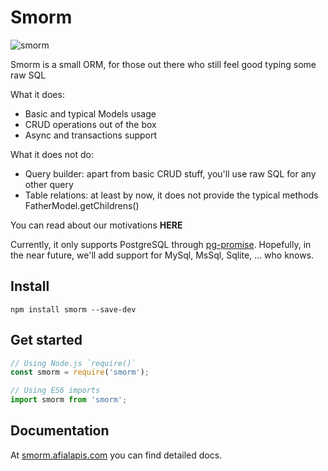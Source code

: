 # Smorm

![smorm](https://smorm.afialapis.com/smorm.png)

Smorm is a small ORM, for those out there who still feel good typing some raw SQL

What it does:

  - Basic and typical Models usage
  - CRUD operations out of the box
  - Async and transactions support

What it does not do:

  - Query builder: apart from basic CRUD stuff, you'll use raw SQL for any other query
  - Table relations: at least by now, it does not provide the typical methods FatherModel.getChildrens()

You can read about our motivations **HERE**

Currently, it only supports PostgreSQL through [pg-promise](https://github.com/vitaly-t/pg-promise). 
Hopefully, in the near future, we'll add support for MySql, MsSql, Sqlite, ... who knows.

## Install

`npm install smorm --save-dev`

## Get started

```javascript
// Using Node.js `require()`
const smorm = require('smorm');

// Using ES6 imports
import smorm from 'smorm';
```

## Documentation

At [smorm.afialapis.com](http://smorm.afialapis.com/) you can find detailed docs.